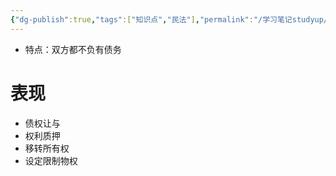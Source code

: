 ```yaml
---
{"dg-publish":true,"tags":["知识点","民法"],"permalink":"/学习笔记studyup/民法总论/双方处分行为/","dgPassFrontmatter":true,"created":"2024-11-16T18:29:12.867+08:00","updated":"2024-11-16T18:31:32.135+08:00"}
---
```


- 特点：双方都不负有债务
# 表现
- 债权让与
- 权利质押
- 移转所有权
- 设定限制物权
